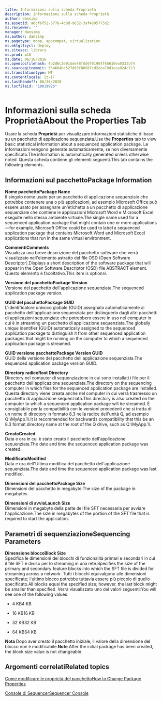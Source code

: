 ```yaml
---
title: Informazioni sulla scheda Proprietà
description: Informazioni sulla scheda Proprietà
author: dansimp
ms.assetid: a6cf6f51-3778-4c8d-9632-3af4005775d2
ms.reviewer: ''
manager: dansimp
ms.author: dansimp
ms.pagetype: mdop, appcompat, virtualization
ms.mktglfcycl: deploy
ms.sitesec: library
ms.prod: w10
ms.date: 06/16/2016
ms.openlocfilehash: 4b2d6c3e01dde48fdd6701984f66610ea0333b74
ms.sourcegitcommit: 354664bc527d93f80687cd2eba70d1eea024c7c3
ms.translationtype: MT
ms.contentlocale: it-IT
ms.lasthandoff: 06/26/2020
ms.locfileid: "10819925"
---
```

# <span data-ttu-id="1d6ad-103">Informazioni sulla scheda Proprietà</span><span class="sxs-lookup"><span data-stu-id="1d6ad-103">About the Properties Tab</span></span>


<span data-ttu-id="1d6ad-104">Usare la scheda **Proprietà** per visualizzare informazioni statistiche di base su un pacchetto di applicazione sequenziata.</span><span class="sxs-lookup"><span data-stu-id="1d6ad-104">Use the **Properties** tab to view basic statistical information about a sequenced application package.</span></span> <span data-ttu-id="1d6ad-105">Le informazioni vengono generate automaticamente, se non diversamente specificato.</span><span class="sxs-lookup"><span data-stu-id="1d6ad-105">The information is automatically generated unless otherwise noted.</span></span> <span data-ttu-id="1d6ad-106">Questa scheda contiene gli elementi seguenti.</span><span class="sxs-lookup"><span data-stu-id="1d6ad-106">This tab contains the following elements.</span></span>

## <span data-ttu-id="1d6ad-107">Informazioni sul pacchetto</span><span class="sxs-lookup"><span data-stu-id="1d6ad-107">Package Information</span></span>


<a href="" id="package-name"></a>**<span data-ttu-id="1d6ad-108">Nome pacchetto</span><span class="sxs-lookup"><span data-stu-id="1d6ad-108">Package Name</span></span>**  
<span data-ttu-id="1d6ad-109">Il singolo nome usato per un pacchetto di applicazione sequenziale che potrebbe contenere una o più applicazioni, ad esempio Microsoft Office può essere usato per assegnare un'etichetta a un pacchetto di applicazione sequenziale che contiene le applicazioni Microsoft Word e Microsoft Excel eseguite nello stesso ambiente virtuale.</span><span class="sxs-lookup"><span data-stu-id="1d6ad-109">The single name used for a sequenced application package that might contain one or more applications—for example, Microsoft Office could be used to label a sequenced application package that contains Microsoft Word and Microsoft Excel applications that run in the same virtual environment.</span></span>

<a href="" id="comments"></a>**<span data-ttu-id="1d6ad-110">Commenti</span><span class="sxs-lookup"><span data-stu-id="1d6ad-110">Comments</span></span>**  
<span data-ttu-id="1d6ad-111">Visualizza una breve descrizione del pacchetto software che verrà visualizzato nell'elemento astratto del file OSD (Open Software Descriptor).</span><span class="sxs-lookup"><span data-stu-id="1d6ad-111">Displays a short description of the software package that will appear in the Open Software Descriptor (OSD) file ABSTRACT element.</span></span> <span data-ttu-id="1d6ad-112">Questo elemento è facoltativo.</span><span class="sxs-lookup"><span data-stu-id="1d6ad-112">This item is optional.</span></span>

<a href="" id="package-version"></a>**<span data-ttu-id="1d6ad-113">Versione del pacchetto</span><span class="sxs-lookup"><span data-stu-id="1d6ad-113">Package Version</span></span>**  
<span data-ttu-id="1d6ad-114">Versione del pacchetto dell'applicazione sequenziata.</span><span class="sxs-lookup"><span data-stu-id="1d6ad-114">The sequenced application package version.</span></span>

<a href="" id="package-guid"></a>**<span data-ttu-id="1d6ad-115">GUID del pacchetto</span><span class="sxs-lookup"><span data-stu-id="1d6ad-115">Package GUID</span></span>**  
<span data-ttu-id="1d6ad-116">L'identificatore univoco globale (GUID) assegnato automaticamente al pacchetto dell'applicazione sequenziata per distinguerlo dagli altri pacchetti di applicazioni sequenziate che potrebbero essere in uso nel computer in cui è in streaming un pacchetto di applicazione sequenziata.</span><span class="sxs-lookup"><span data-stu-id="1d6ad-116">The globally unique identifier (GUID) automatically assigned to the sequenced application package to distinguish it from other sequenced application packages that might be running on the computer to which a sequenced application package is streamed.</span></span>

<a href="" id="package-version-guid"></a>**<span data-ttu-id="1d6ad-117">GUID versione pacchetto</span><span class="sxs-lookup"><span data-stu-id="1d6ad-117">Package Version GUID</span></span>**  
<span data-ttu-id="1d6ad-118">GUID della versione del pacchetto dell'applicazione sequenziata.</span><span class="sxs-lookup"><span data-stu-id="1d6ad-118">The sequenced application package version GUID.</span></span>

<a href="" id="root-directory"></a>**<span data-ttu-id="1d6ad-119">Directory radice</span><span class="sxs-lookup"><span data-stu-id="1d6ad-119">Root Directory</span></span>**  
<span data-ttu-id="1d6ad-120">Directory nel computer di sequenziazione in cui sono installati i file per il pacchetto dell'applicazione sequenziata.</span><span class="sxs-lookup"><span data-stu-id="1d6ad-120">The directory on the sequencing computer in which files for the sequenced application package are installed.</span></span> <span data-ttu-id="1d6ad-121">Questa directory viene creata anche nel computer in cui verrà trasmesso un pacchetto di applicazione sequenziata.</span><span class="sxs-lookup"><span data-stu-id="1d6ad-121">This directory is also created on the computer to which a sequenced application package will be streamed.</span></span> <span data-ttu-id="1d6ad-122">È consigliabile per la compatibilità con le versioni precedenti che si tratta di un nome di directory in formato 8,3 nella radice dell'unità Q, ad esempio Q:\\MyApp.1\\.</span><span class="sxs-lookup"><span data-stu-id="1d6ad-122">It is recommended for backwards compatibility that this be an 8.3 format directory name at the root of the Q drive, such as Q:\\MyApp.1\\.</span></span>

<a href="" id="created"></a>**<span data-ttu-id="1d6ad-123">Creato</span><span class="sxs-lookup"><span data-stu-id="1d6ad-123">Created</span></span>**  
<span data-ttu-id="1d6ad-124">Data e ora in cui è stato creato il pacchetto dell'applicazione sequenziata.</span><span class="sxs-lookup"><span data-stu-id="1d6ad-124">The date and time the sequenced application package was created.</span></span>

<a href="" id="modified"></a>**<span data-ttu-id="1d6ad-125">Modificato</span><span class="sxs-lookup"><span data-stu-id="1d6ad-125">Modified</span></span>**  
<span data-ttu-id="1d6ad-126">Data e ora dell'Ultima modifica del pacchetto dell'applicazione sequenziata.</span><span class="sxs-lookup"><span data-stu-id="1d6ad-126">The date and time the sequenced application package was last modified.</span></span>

<a href="" id="package-size"></a>**<span data-ttu-id="1d6ad-127">Dimensioni del pacchetto</span><span class="sxs-lookup"><span data-stu-id="1d6ad-127">Package Size</span></span>**  
<span data-ttu-id="1d6ad-128">Dimensioni del pacchetto in megabyte.</span><span class="sxs-lookup"><span data-stu-id="1d6ad-128">The size of the package in megabytes.</span></span>

<a href="" id="launch-size"></a>**<span data-ttu-id="1d6ad-129">Dimensioni di avvio</span><span class="sxs-lookup"><span data-stu-id="1d6ad-129">Launch Size</span></span>**  
<span data-ttu-id="1d6ad-130">Dimensioni in megabyte della parte del file SFT necessaria per avviare l'applicazione.</span><span class="sxs-lookup"><span data-stu-id="1d6ad-130">The size in megabytes of the portion of the SFT file that is required to start the application.</span></span>

## <span data-ttu-id="1d6ad-131">Parametri di sequenziazione</span><span class="sxs-lookup"><span data-stu-id="1d6ad-131">Sequencing Parameters</span></span>


<a href="" id="block-size"></a>**<span data-ttu-id="1d6ad-132">Dimensione blocco</span><span class="sxs-lookup"><span data-stu-id="1d6ad-132">Block Size</span></span>**  
<span data-ttu-id="1d6ad-133">Specifica le dimensioni dei blocchi di funzionalità primari e secondari in cui il file SFT è diviso per lo streaming in una rete.</span><span class="sxs-lookup"><span data-stu-id="1d6ad-133">Specifies the size of the primary and secondary feature blocks into which the SFT file is divided for streaming across a network.</span></span> <span data-ttu-id="1d6ad-134">Tutti i blocchi equivalgono alle dimensioni specificate; l'ultimo blocco potrebbe tuttavia essere più piccolo di quello specificato.</span><span class="sxs-lookup"><span data-stu-id="1d6ad-134">All blocks equal the specified size; however, the last block might be smaller than specified.</span></span> <span data-ttu-id="1d6ad-135">Verrà visualizzato uno dei valori seguenti:</span><span class="sxs-lookup"><span data-stu-id="1d6ad-135">You will see one of the following values:</span></span>

-   <span data-ttu-id="1d6ad-136">4 KB</span><span class="sxs-lookup"><span data-stu-id="1d6ad-136">4 KB</span></span>

-   <span data-ttu-id="1d6ad-137">16 KB</span><span class="sxs-lookup"><span data-stu-id="1d6ad-137">16 KB</span></span>

-   <span data-ttu-id="1d6ad-138">32 KB</span><span class="sxs-lookup"><span data-stu-id="1d6ad-138">32 KB</span></span>

-   <span data-ttu-id="1d6ad-139">64 KB</span><span class="sxs-lookup"><span data-stu-id="1d6ad-139">64 KB</span></span>

<span data-ttu-id="1d6ad-140">**Nota**  Dopo aver creato il pacchetto iniziale, il valore della dimensione del blocco non è modificabile.</span><span class="sxs-lookup"><span data-stu-id="1d6ad-140">**Note** After the initial package has been created, the block size value is not changeable.</span></span>

 

## <span data-ttu-id="1d6ad-141">Argomenti correlati</span><span class="sxs-lookup"><span data-stu-id="1d6ad-141">Related topics</span></span>


[<span data-ttu-id="1d6ad-142">Come modificare le proprietà del pacchetto</span><span class="sxs-lookup"><span data-stu-id="1d6ad-142">How to Change Package Properties</span></span>](how-to-change-package-properties.md)

[<span data-ttu-id="1d6ad-143">Console di Sequencer</span><span class="sxs-lookup"><span data-stu-id="1d6ad-143">Sequencer Console</span></span>](sequencer-console.md)

 

 





